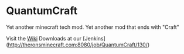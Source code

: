 QuantumCraft
============

Yet another minecraft tech mod. Yet another mod that ends with "Craft"


Visit the [Wiki](https://github.com/sammko/QuantumCraft/wiki)
Downloads at our [Jenkins] (http://theronsminecraft.com:8080/job/QuantumCraft/130/)

